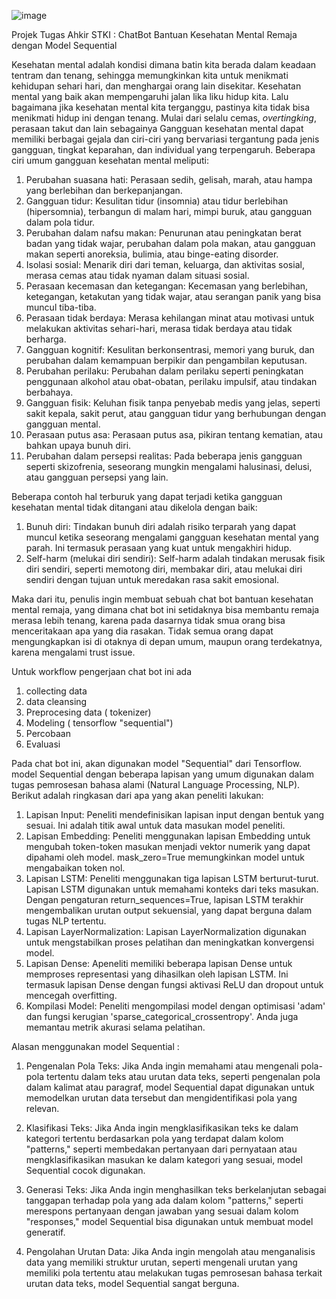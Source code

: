![image](https://github.com/Mazcho/Sistem-Temu-Kembali-Informasi/assets/77985996/0840afcb-0e70-4cf9-853c-8f9a7fed62a5)

Projek Tugas Ahkir STKI : ChatBot Bantuan Kesehatan Mental Remaja dengan Model Sequential

Kesehatan mental adalah kondisi dimana batin kita berada dalam keadaan tentram dan tenang, sehingga memungkinkan kita untuk menikmati kehidupan sehari hari, dan menghargai orang lain disekitar. Kesehatan mental yang baik akan mempengaruhi jalan lika liku hidup kita. Lalu bagaimana jika kesehatan mental kita terganggu, pastinya kita tidak bisa menikmati hidup ini dengan tenang. Mulai dari selalu cemas, _overtingking_, perasaan takut dan lain sebagainya
Gangguan kesehatan mental dapat memiliki berbagai gejala dan ciri-ciri yang bervariasi tergantung pada jenis gangguan, tingkat keparahan, dan individual yang terpengaruh. Beberapa ciri umum gangguan kesehatan mental meliputi:
1. Perubahan suasana hati: Perasaan sedih, gelisah, marah, atau hampa yang berlebihan dan berkepanjangan.
2. Gangguan tidur: Kesulitan tidur (insomnia) atau tidur berlebihan (hipersomnia), terbangun di malam hari, mimpi buruk, atau gangguan dalam pola tidur.
3. Perubahan dalam nafsu makan: Penurunan atau peningkatan berat badan yang tidak wajar, perubahan dalam pola makan, atau gangguan makan seperti anoreksia, bulimia, atau binge-eating disorder.
4. Isolasi sosial: Menarik diri dari teman, keluarga, dan aktivitas sosial, merasa cemas atau tidak nyaman dalam situasi sosial.
5. Perasaan kecemasan dan ketegangan: Kecemasan yang berlebihan, ketegangan, ketakutan yang tidak wajar, atau serangan panik yang bisa muncul tiba-tiba.
6. Perasaan tidak berdaya: Merasa kehilangan minat atau motivasi untuk melakukan aktivitas sehari-hari, merasa tidak berdaya atau tidak berharga.
7. Gangguan kognitif: Kesulitan berkonsentrasi, memori yang buruk, dan perubahan dalam kemampuan berpikir dan pengambilan keputusan.
8. Perubahan perilaku: Perubahan dalam perilaku seperti peningkatan penggunaan alkohol atau obat-obatan, perilaku impulsif, atau tindakan berbahaya.
9. Gangguan fisik: Keluhan fisik tanpa penyebab medis yang jelas, seperti sakit kepala, sakit perut, atau gangguan tidur yang berhubungan dengan gangguan mental.
10. Perasaan putus asa: Perasaan putus asa, pikiran tentang kematian, atau bahkan upaya bunuh diri.
11. Perubahan dalam persepsi realitas: Pada beberapa jenis gangguan seperti skizofrenia, seseorang mungkin mengalami halusinasi, delusi, atau gangguan persepsi yang lain.

Beberapa contoh hal terburuk yang dapat terjadi ketika gangguan kesehatan mental tidak ditangani atau dikelola dengan baik:

1. Bunuh diri: Tindakan bunuh diri adalah risiko terparah yang dapat muncul ketika seseorang mengalami gangguan kesehatan mental yang parah. Ini termasuk perasaan yang kuat untuk mengakhiri hidup.
2. Self-harm (melukai diri sendiri): Self-harm adalah tindakan merusak fisik diri sendiri, seperti memotong diri, membakar diri, atau melukai diri sendiri dengan tujuan untuk meredakan rasa sakit emosional.

Maka dari itu, penulis ingin membuat sebuah chat bot bantuan kesehatan mental remaja, yang dimana chat bot ini setidaknya bisa membantu remaja merasa lebih tenang, karena pada dasarnya tidak smua orang bisa menceritakaan apa yang dia rasakan. Tidak semua orang dapat mengungkapkan isi di otaknya di depan umum, maupun orang terdekatnya, karena mengalami trust issue.

Untuk workflow pengerjaan chat bot ini ada
1. collecting data
2. data cleansing
3. Preprocesing data ( tokenizer)
4. Modeling ( tensorflow "sequential")
5. Percobaan
6. Evaluasi

Pada chat bot ini, akan digunakan model "Sequential" dari Tensorflow.
model Sequential dengan beberapa lapisan yang umum digunakan dalam tugas pemrosesan bahasa alami (Natural Language Processing, NLP). Berikut adalah ringkasan dari apa yang akan peneliti lakukan:

1. Lapisan Input: Peneliti mendefinisikan lapisan input dengan bentuk yang sesuai. Ini adalah titik awal untuk data masukan model peneliti.
2. Lapisan Embedding: Peneliti menggunakan lapisan Embedding untuk mengubah token-token masukan menjadi vektor numerik yang dapat dipahami oleh model. mask_zero=True memungkinkan model untuk mengabaikan token nol.
3. Lapisan LSTM: Peneliti menggunakan tiga lapisan LSTM berturut-turut. Lapisan LSTM digunakan untuk memahami konteks dari teks masukan. Dengan pengaturan return_sequences=True, lapisan LSTM terakhir mengembalikan urutan output sekuensial, yang dapat berguna dalam tugas NLP tertentu.
4. Lapisan LayerNormalization: Lapisan LayerNormalization digunakan untuk mengstabilkan proses pelatihan dan meningkatkan konvergensi model.
5. Lapisan Dense: Apeneliti memiliki beberapa lapisan Dense untuk memproses representasi yang dihasilkan oleh lapisan LSTM. Ini termasuk lapisan Dense dengan fungsi aktivasi ReLU dan dropout untuk mencegah overfitting.
6. Kompilasi Model: Peneliti mengompilasi model dengan optimisasi 'adam' dan fungsi kerugian 'sparse_categorical_crossentropy'. Anda juga memantau metrik akurasi selama pelatihan.

Alasan menggunakan model Sequential :
1. Pengenalan Pola Teks: Jika Anda ingin memahami atau mengenali pola-pola tertentu dalam teks atau urutan data teks, seperti pengenalan pola dalam kalimat atau paragraf, model Sequential dapat digunakan untuk memodelkan urutan data tersebut dan mengidentifikasi pola yang relevan.

2. Klasifikasi Teks: Jika Anda ingin mengklasifikasikan teks ke dalam kategori tertentu berdasarkan pola yang terdapat dalam kolom "patterns," seperti membedakan pertanyaan dari pernyataan atau mengklasifikasikan masukan ke dalam kategori yang sesuai, model Sequential cocok digunakan.

3. Generasi Teks: Jika Anda ingin menghasilkan teks berkelanjutan sebagai tanggapan terhadap pola yang ada dalam kolom "patterns," seperti merespons pertanyaan dengan jawaban yang sesuai dalam kolom "responses," model Sequential bisa digunakan untuk membuat model generatif.

4. Pengolahan Urutan Data: Jika Anda ingin mengolah atau menganalisis data yang memiliki struktur urutan, seperti mengenali urutan yang memiliki pola tertentu atau melakukan tugas pemrosesan bahasa terkait urutan data teks, model Sequential sangat berguna.

